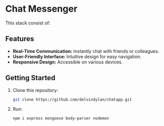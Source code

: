 # Chat Messenger

This stack consist of:


## Features

- **Real-Time Communication:** Instantly chat with friends or colleagues.
- **User-Friendly Interface:** Intuitive design for easy navigation.
- **Responsive Design:** Accessible on various devices.

## Getting Started

1. Clone this repository:
   ```bash 
   git clone https://github.com/delvindylan/chatapp.git

2. Run:
   ```bash 
   npm i express mongoose body-parser nodemon
